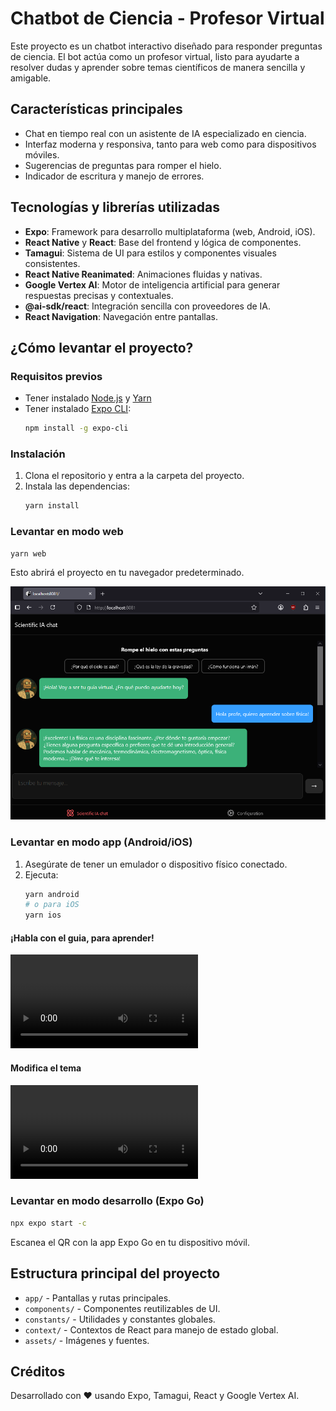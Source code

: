 # Chatbot de Ciencia - Profesor Virtual

Este proyecto es un chatbot interactivo diseñado para responder preguntas de ciencia. El bot actúa como un profesor virtual, listo para ayudarte a resolver dudas y aprender sobre temas científicos de manera sencilla y amigable.

## Características principales
- Chat en tiempo real con un asistente de IA especializado en ciencia.
- Interfaz moderna y responsiva, tanto para web como para dispositivos móviles.
- Sugerencias de preguntas para romper el hielo.
- Indicador de escritura y manejo de errores.

## Tecnologías y librerías utilizadas
- **Expo**: Framework para desarrollo multiplataforma (web, Android, iOS).
- **React Native** y **React**: Base del frontend y lógica de componentes.
- **Tamagui**: Sistema de UI para estilos y componentes visuales consistentes.
- **React Native Reanimated**: Animaciones fluidas y nativas.
- **Google Vertex AI**: Motor de inteligencia artificial para generar respuestas precisas y contextuales.
- **@ai-sdk/react**: Integración sencilla con proveedores de IA.
- **React Navigation**: Navegación entre pantallas.

## ¿Cómo levantar el proyecto?

### Requisitos previos
- Tener instalado [Node.js](https://nodejs.org/) y [Yarn](https://yarnpkg.com/)
- Tener instalado [Expo CLI](https://docs.expo.dev/get-started/installation/):
  ```sh
  npm install -g expo-cli
  ```

### Instalación
1. Clona el repositorio y entra a la carpeta del proyecto.
2. Instala las dependencias:
   ```sh
   yarn install
   ```

### Levantar en modo web
```sh
yarn web
```
Esto abrirá el proyecto en tu navegador predeterminado.

![Conversando con el bot](image-1.png)

### Levantar en modo app (Android/iOS)
1. Asegúrate de tener un emulador o dispositivo físico conectado.
2. Ejecuta:
   ```sh
   yarn android
   # o para iOS
   yarn ios
   ```

#### ¡Habla con el guia, para aprender!
<video controls src="https://github.com/user-attachments/assets/d4f3ab97-3743-4403-946d-f23793ed9b86" title="¡Habla con el guia, para aprender!" width="" height=""></video>

#### Modifica el tema
<video controls src="https://github.com/user-attachments/assets/ecea9799-1ed4-4fc4-96a2-9fb289676a66" title="Modifica el tema" width="" height=""></video>

### Levantar en modo desarrollo (Expo Go)

```sh
npx expo start -c
```
Escanea el QR con la app Expo Go en tu dispositivo móvil.

## Estructura principal del proyecto
- `app/` - Pantallas y rutas principales.
- `components/` - Componentes reutilizables de UI.
- `constants/` - Utilidades y constantes globales.
- `context/` - Contextos de React para manejo de estado global.
- `assets/` - Imágenes y fuentes.

## Créditos
Desarrollado con ❤️ usando Expo, Tamagui, React y Google Vertex AI.
